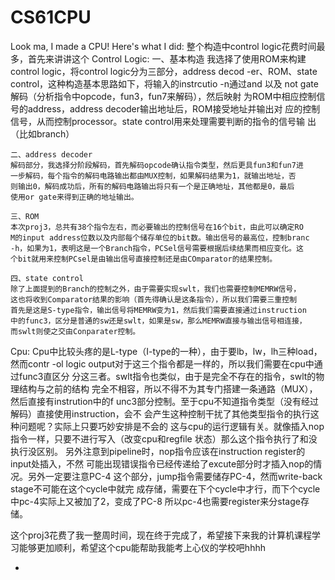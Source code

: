# CS61CPU

Look ma, I made a CPU! Here's what I did:
整个构造中control logic花费时间最多，首先来讲讲这个
Control Logic:
    一、基本构造
    我选择了使用ROM来构建control logic，将control logic分为三部分，address decod
    -er、ROM、state control，这种构造基本思路如下，将输入的instrcutio
    -n通过and 以及 not gate解码（分析指令中opcode，fun3，fun7来解码），然后映射
    为ROM中相应控制信号的address，address decoder输出地址后，ROM接受地址并输出对
    应的控制信号，从而控制processor。state control用来处理需要判断的指令的信号输
    出（比如branch）
    
    二、address decoder
    解码部分，我选择分阶段解码，首先解码opcode确认指令类型，然后更具fun3和fun7进
    一步解码，每个指令的解码电路输出都由MUX控制，如果解码结果为1，就输出地址，否
    则输出0，解码成功后，所有的解码电路输出将只有一个是正确地址，其他都是0，最后
    使用or gate来得到正确的地址输出。

    三、ROM
    本次proj3，总共有38个指令左右，而必要输出的控制信号在16个bit，由此可以确定RO
    M的input address位数以及内部每个储存单位的bit数。输出信号的最高位，控制branc    -h，如果为1，表明这是一个Branch指令，PCSel信号需要根据后续结果而相应变化。这
    个bit就用来控制PCsel是由输出信号直接控制还是由COmparator的结果控制。

    四、state control
    除了上面提到的Branch的控制之外，由于需要实现swlt，我们也需要控制MEMRW信号，
    这也将收到Comparator结果的影响（首先得确认是这条指令），所以我们需要三重控制
    首先是这是S-type指令，输出信号将MEMRW变为1，然后我们需要直接通过instruction
    中的func3，区分是普通的sw还是swlt，如果是sw，那么MEMRW直接与输出信号相连接，
    而swlt则使之交由Conparater控制。

Cpu:
    Cpu中比较头疼的是L-type（I-type的一种），由于要lb，lw，lh三种load，然而contr
    -ol logic output对于这三个指令都是一样的，所以我们需要在cpu中通过func3直区分
    分这三者。swlt指令也类似，由于是完全不存在的指令，swlt的物理结构与之前的结构
    完全不相容，所以不得不为其专门搭建一条通路（MUX），然后直接有instrution中的f
    unc3部分控制。至于cpu不知道指令类型（没有经过解码）直接使用instruction，会不
    会产生这种控制干扰了其他类型指令的执行这种问题呢？实际上只要巧妙安排是不会的
    这与cpu的运行逻辑有关。就像插入nop指令一样，只要不进行写入（改变cpu和regfile
    状态）那么这个指令执行了和没执行没区别。
    另外注意到pipeline时，nop指令应该在instruction register的input处插入，不然
    可能出现错误指令已经传递给了excute部分时才插入nop的情况。另外一定要注意PC-4
    这个部分，jump指令需要储存PC-4，然而write-back stage不可能在这个cycle中就完
    成存储，需要在下个cycle中才行，而下个cycle中pc-4实际上又被加了2，变成了PC-8
    所以pc-4也需要register来分stage存储。

这个proj3花费了我一整周时间，现在终于完成了，希望接下来我的计算机课程学习能够更加顺利，希望这个cpu能帮助我能考上心仪的学校吧hhhh


-
